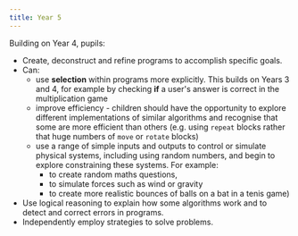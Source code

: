 ```yaml
---
title: Year 5
---
```


Building on Year 4, pupils:

- Create, deconstruct and refine programs to accomplish specific goals.
- Can:
  - use **selection** within programs more explicitly. This builds on Years 3 and 4, for example by checking **if** a user's answer is correct in the multiplication game
  - improve efficiency - children should have the opportunity to explore different implementations of similar algorithms and recognise that some are more efficient than others (e.g. using `repeat` blocks rather that huge numbers of `move` or `rotate` blocks)
  - use a range of simple inputs and outputs to control or simulate physical systems, including using random numbers, and begin to explore constraining these systems. For example:
    - to create random maths questions,
    - to simulate forces such as wind or gravity
    - to create more realistic bounces of balls on a bat in a tenis game)
- Use logical reasoning to explain how some algorithms work and to detect and correct errors in programs.
- Independently employ strategies to solve problems.
